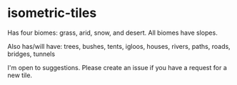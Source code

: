 # isometric-tiles

Has four biomes: grass, arid, snow, and desert. All biomes have slopes.

Also has/will have: trees, bushes, tents, igloos, houses, rivers, paths, roads, bridges, tunnels

I'm open to suggestions. Please create an issue if you have a request for a new tile.
